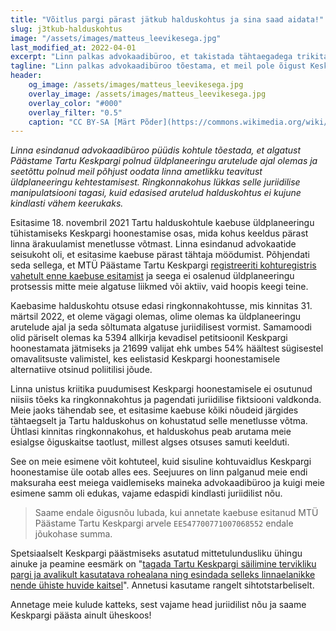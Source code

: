 ```yaml
---
title: "Võitlus pargi pärast jätkub halduskohtus ja sina saad aidata!"
slug: j3tkub-halduskohtus
image: "/assets/images/matteus_leevikesega.jpg"
last_modified_at: 2022-04-01
excerpt: "Linn palkas advokaadibüroo, et takistada tähtaegadega trikitades Keskpargi hoonestamise vaidlustamist kohtus. Plaan kukkus läbi, kuid see on alles algus."
tagline: "Linn palkas advokaadibüroo tõestama, et meil pole õigust Keskpargi hoonestamist kohtus vaidlustada. Kuigi see plaan kukkus ringkonnakohtus läbi, on suuremad võitlused alles ees."
header:
    og_image: /assets/images/matteus_leevikesega.jpg
    overlay_image: /assets/images/matteus_leevikesega.jpg
    overlay_color: "#000"
    overlay_filter: "0.5"
    caption: "CC BY-SA [Märt Põder](https://commons.wikimedia.org/wiki/File:Matteuse_purskkaev_k%C3%BCmbleva_leevikesega.jpg%20)"
---
```


_Linna esindanud advokaadibüroo püüdis kohtule tõestada, et algatust Päästame Tartu Keskpargi polnud üldplaneeringu arutelude ajal olemas ja seetõttu polnud meil põhjust oodata linna ametlikku teavitust üldplaneeringu kehtestamisest. Ringkonnakohus lükkas selle juriidilise manipulatsiooni tagasi, kuid edasised arutelud halduskohtus ei kujune kindlasti vähem keerukaks._

Esitasime 18. novembril 2021 Tartu halduskohtule kaebuse üldplaneeringu tühistamiseks Keskpargi hoonestamise osas, mida kohus keeldus pärast linna ärakuulamist menetlusse võtmast. Linna esindanud advokaatide seisukoht oli, et esitasime kaebuse pärast tähtaja möödumist. Põhjendati seda sellega, et MTÜ Päästame Tartu Keskpargi [registreeriti kohturegistris vahetult enne kaebuse esitamist](/about/#mittetulundus%C3%BChingu-asutamine) ja seega ei osalenud üldplaneeringu protsessis mitte meie algatuse liikmed või aktiiv, vaid hoopis keegi teine.

Kaebasime halduskohtu otsuse edasi ringkonnakohtusse, mis kinnitas 31. märtsil 2022, et oleme vägagi olemas, olime olemas ka üldplaneeringu arutelude ajal ja seda sõltumata algatuse juriidilisest vormist. Samamoodi olid päriselt olemas ka 5394 allkirja kevadisel petitsioonil Keskpargi hoonestamata jätmiseks ja 21699 valijat ehk umbes 54% häältest sügisestel omavalitsuste valimistel, kes eelistasid Keskpargi hoonestamisele alternatiive otsinud poliitilisi jõude.

Linna unistus kriitika puudumisest Keskpargi hoonestamisele ei osutunud niisiis tõeks ka ringkonnakohtus ja pagendati juriidilise fiktsiooni valdkonda. Meie jaoks tähendab see, et esitasime kaebuse kõiki nõudeid järgides tähtaegselt ja Tartu halduskohus on kohustatud selle menetlusse võtma. Ühtlasi kinnitas ringkonnakohus, et halduskohus peab arutama meie esialgse õiguskaitse taotlust, millest algses otsuses samuti keelduti.

See on meie esimene võit kohtuteel, kuid sisuline kohtuvaidlus Keskpargi hoonestamise üle ootab alles ees. Seejuures on linn palganud meie endi maksuraha eest meiega vaidlemiseks maineka advokaadibüroo ja kuigi meie esimene samm oli edukas, vajame edaspidi kindlasti juriidilist nõu.

> Saame endale õigusnõu lubada, kui annetate kaebuse esitanud MTÜ Päästame Tartu Keskpargi arvele `EE547700771007068552` endale jõukohase summa.

Spetsiaalselt Keskpargi päästmiseks asutatud mittetulundusliku ühingu ainuke ja peamine eesmärk on "[tagada Tartu Keskpargi säilimine tervikliku pargi ja avalikult kasutatava rohealana ning esindada selleks linnaelanikke nende ühiste huvide kaitsel](/statutes/)". Annetusi kasutame rangelt sihtotstarbeliselt.

Annetage meie kulude katteks, sest vajame head juriidilist nõu ja saame Keskpargi päästa ainult üheskoos!
